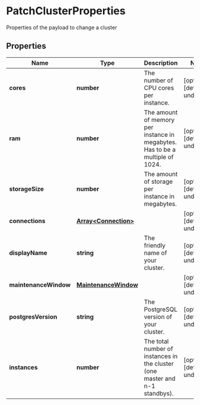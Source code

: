 # PatchClusterProperties

Properties of the payload to change a cluster
## Properties
| Name | Type | Description | Notes |
| ------------ | ------------- | ------------- | ------------- |
| **cores** | **number** | The number of CPU cores per instance. | [optional] [default to undefined] |
| **ram** | **number** | The amount of memory per instance in megabytes. Has to be a multiple of 1024. | [optional] [default to undefined] |
| **storageSize** | **number** | The amount of storage per instance in megabytes. | [optional] [default to undefined] |
| **connections** | [**Array&lt;Connection&gt;**](Connection.md) |  | [optional] [default to undefined] |
| **displayName** | **string** | The friendly name of your cluster. | [optional] [default to undefined] |
| **maintenanceWindow** | [**MaintenanceWindow**](MaintenanceWindow.md) |  | [optional] [default to undefined] |
| **postgresVersion** | **string** | The PostgreSQL version of your cluster. | [optional] [default to undefined] |
| **instances** | **number** | The total number of instances in the cluster (one master and n-1 standbys).  | [optional] [default to undefined] |



